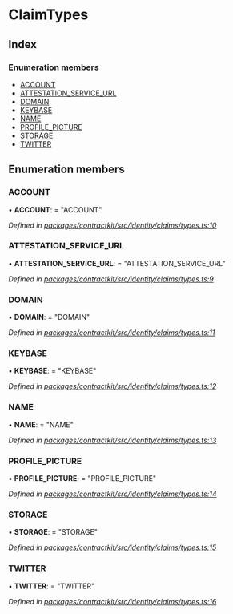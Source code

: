 # ClaimTypes

## Index

### Enumeration members

* [ACCOUNT]()
* [ATTESTATION\_SERVICE\_URL]()
* [DOMAIN]()
* [KEYBASE]()
* [NAME]()
* [PROFILE\_PICTURE]()
* [STORAGE]()
* [TWITTER]()

## Enumeration members

### ACCOUNT

• **ACCOUNT**: = "ACCOUNT"

_Defined in_ [_packages/contractkit/src/identity/claims/types.ts:10_](https://github.com/celo-org/celo-monorepo/blob/master/packages/contractkit/src/identity/claims/types.ts#L10)

### ATTESTATION\_SERVICE\_URL

• **ATTESTATION\_SERVICE\_URL**: = "ATTESTATION\_SERVICE\_URL"

_Defined in_ [_packages/contractkit/src/identity/claims/types.ts:9_](https://github.com/celo-org/celo-monorepo/blob/master/packages/contractkit/src/identity/claims/types.ts#L9)

### DOMAIN

• **DOMAIN**: = "DOMAIN"

_Defined in_ [_packages/contractkit/src/identity/claims/types.ts:11_](https://github.com/celo-org/celo-monorepo/blob/master/packages/contractkit/src/identity/claims/types.ts#L11)

### KEYBASE

• **KEYBASE**: = "KEYBASE"

_Defined in_ [_packages/contractkit/src/identity/claims/types.ts:12_](https://github.com/celo-org/celo-monorepo/blob/master/packages/contractkit/src/identity/claims/types.ts#L12)

### NAME

• **NAME**: = "NAME"

_Defined in_ [_packages/contractkit/src/identity/claims/types.ts:13_](https://github.com/celo-org/celo-monorepo/blob/master/packages/contractkit/src/identity/claims/types.ts#L13)

### PROFILE\_PICTURE

• **PROFILE\_PICTURE**: = "PROFILE\_PICTURE"

_Defined in_ [_packages/contractkit/src/identity/claims/types.ts:14_](https://github.com/celo-org/celo-monorepo/blob/master/packages/contractkit/src/identity/claims/types.ts#L14)

### STORAGE

• **STORAGE**: = "STORAGE"

_Defined in_ [_packages/contractkit/src/identity/claims/types.ts:15_](https://github.com/celo-org/celo-monorepo/blob/master/packages/contractkit/src/identity/claims/types.ts#L15)

### TWITTER

• **TWITTER**: = "TWITTER"

_Defined in_ [_packages/contractkit/src/identity/claims/types.ts:16_](https://github.com/celo-org/celo-monorepo/blob/master/packages/contractkit/src/identity/claims/types.ts#L16)

